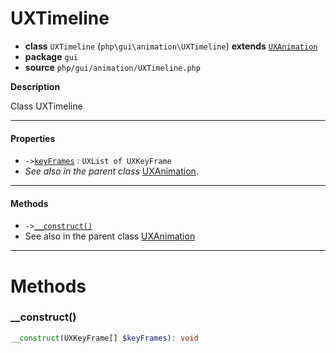 # UXTimeline

- **class** `UXTimeline` (`php\gui\animation\UXTimeline`) **extends** [`UXAnimation`](https://github.com/jphp-compiler/jphp/blob/master/exts/jphp-gui-ext/api-docs/classes/php/gui/animation/UXAnimation.md)
- **package** `gui`
- **source** `php/gui/animation/UXTimeline.php`

**Description**

Class UXTimeline

---

#### Properties

- `->`[`keyFrames`](#prop-keyframes) : `UXList of UXKeyFrame`
- *See also in the parent class* [UXAnimation](https://github.com/jphp-compiler/jphp/blob/master/exts/jphp-gui-ext/api-docs/classes/php/gui/animation/UXAnimation.md).

---

#### Methods

- `->`[`__construct()`](#method-__construct)
- See also in the parent class [UXAnimation](https://github.com/jphp-compiler/jphp/blob/master/exts/jphp-gui-ext/api-docs/classes/php/gui/animation/UXAnimation.md)

---
# Methods

<a name="method-__construct"></a>

### __construct()
```php
__construct(UXKeyFrame[] $keyFrames): void
```